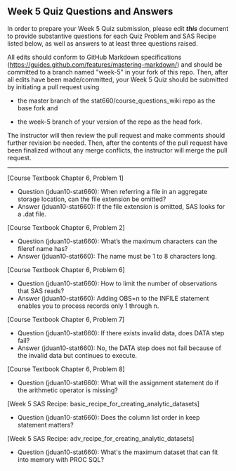 
## Week 5 Quiz Questions and Answers

In order to prepare your Week 5 Quiz submission, please edit ***this*** document to provide substantive questions for each Quiz Problem and SAS Recipe listed below, as well as answers to at least three questions raised.

All edits should conform to GitHub Markdown specifications (https://guides.github.com/features/mastering-markdown/) and should be committed to a branch named "week-5" in your fork of this repo. Then, after all edits have been made/committed, your Week 5 Quiz should be submitted by initiating a pull request using

- the master branch of the stat660/course_questions_wiki repo as the base fork and

- the week-5 branch of your version of the repo as the head fork.

The instructor will then review the pull request and make comments should further revision be needed. Then, after the contents of the pull request have been finalized without any merge conflicts, the instructor will merge the pull request.



********************************************************************************



[Course Textbook Chapter 6, Problem 1]
- Question (jduan10-stat660): When referring a file in an aggregate storage location, can the file extension be omitted?
- Answer (jduan10-stat660): If the file extension is omitted, SAS looks for a .dat file.



[Course Textbook Chapter 6, Problem 2]
- Question (jduan10-stat660): What’s the maximum characters can the fileref name has?
- Answer (jduan10-stat660): The name must be 1 to 8 characters long.



[Course Textbook Chapter 6, Problem 6]
- Question (jduan10-stat660): How to limit the number of observations that SAS reads?
- Answer (jduan10-stat660): Adding OBS=n to the INFILE statement enables you to process records only 1 through n.



[Course Textbook Chapter 6, Problem 7]
- Question (jduan10-stat660): If there exists invalid data, does DATA step fail?
- Answer (jduan10-stat660): No, the DATA step does not fail because of the invalid data but continues to execute.



[Course Textbook Chapter 6, Problem 8]
- Question (jduan10-stat660): What will the assignment statement do if the arithmetic operator is missing?



[Week 5 SAS Recipe: basic_recipe_for_creating_analytic_datasets]
- Question (jduan10-stat660): Does the column list order in keep statement matters?



[Week 5 SAS Recipe: adv_recipe_for_creating_analytic_datasets]
- Question (jduan10-stat660): What's the maximum dataset that can fit into memory with PROC SQL?


